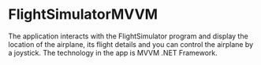# FlightSimulatorMVVM
The application interacts with the FlightSimulator program and display the location of
the airplane, its flight details and you can control the airplane by a joystick.
The technology in the app is MVVM .NET Framework.
